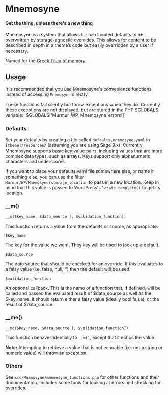# Mnemosyne
#### Get the thing, unless there's a new thing

Mnemosyne is a system that allows for hard-coded defaults to be overwritten by storage-agnostic overrides. This allows for content to be described in depth in a theme’s code but easily overridden by a user if necessary.
 
Named for the [Greek Titan of memory](https://simple.wikipedia.org/wiki/Mnemosyne).

## Usage

It is recommended that you use Mnemosyne's convenience functions instead of accessing `Mnemosyne` directly.

These functions fail silently but throw exceptions when they do. Currently these exceptions are not displayed, but are stored in the PHP $GLOBALS variable: `$GLOBALS['Murmur_WP_Mnemosyne_errors']`

### Defaults

Set your defaults by creating a file called `defaults.mnemosyne.yaml` in `[theme]/resources/` (assuming you are using Sage 9.x). Currently Mnemosyne supports basic key:value pairs, including values that are more complex data types, such as arrays. Keys support only alphanumeric characters and underscores.

If you want to place your defaults.yaml file somewhere else, or name it something else, you can use the filter `Murmur/WP/Mnemosyne/storage_location` to pass in a new location. Keep in mind that this value is passed to WordPress's `locate_template()` to get its location.

### __m()

`__m($key_name, $data_source [, $validation_function])`

This function returns a value from the defaults or source, as appropriate.

`$key_name`

The key for the value we want. They key will be used to look up a default.
 
`$data_source`

The data source that should be checked for an override. If this evaluates to a falsy value (i.e. false, null, ‘’) then the default will be used. 
 
`$validation_function`

An optional callback. This is the name of a function that, if defined, will be called and passed the evaluated result of $data_source as well as the $key_name. It should return either a falsy value (ideally bool false), or the result of $data_source.

### __me()

`__me($key_name, $data_source [, $validation_function])`

This function behaves identially to `__m()`, except that it echos the value.

**Note:** Attempting to retrieve a value that is not echoable (i.e. not a string or numeric value) will throw an exception.

### Others

See `src/Mnemosyne/mnemosyne_functions.php` for other functions and their documentation. Includes some tools for looking at errors and checking for overrides.